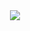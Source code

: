  <div align="center">
 <img src="https://github.com/yasinhoca/yasinhoca/blob/main/200.gif?raw=true" > 
</div>
